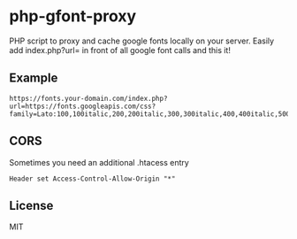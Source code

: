 # php-gfont-proxy

PHP script to proxy and cache google fonts locally on your server.
Easily add index.php?url= in front of all google font calls and this it!

## Example
```
https://fonts.your-domain.com/index.php?url=https://fonts.googleapis.com/css?family=Lato:100,100italic,200,200italic,300,300italic,400,400italic,500,500italic,600,600italic,700,700italic,800,800italic,900,900italic&ver=5.6
```

## CORS
Sometimes you need an additional .htacess entry
```
Header set Access-Control-Allow-Origin "*"
```

## License
MIT